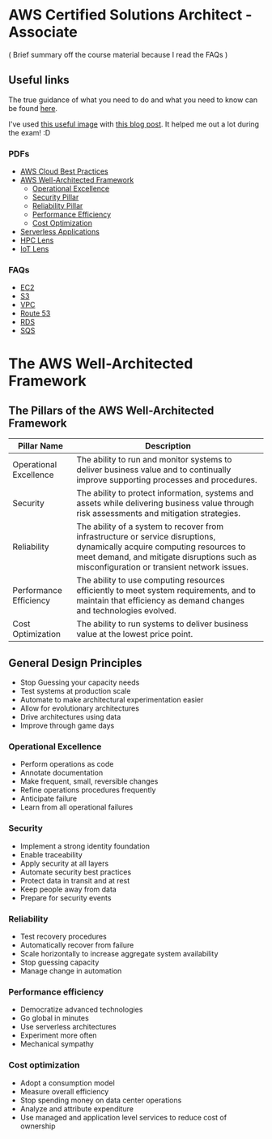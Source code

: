 # AWS Certified Solutions Architect - Associate
( Brief summary off the course material because I read the FAQs )

## Useful links

The true guidance of what you need to do and what you need to know can be found [here](https://aws.amazon.com/certification/certified-solutions-architect-associate/).

I've used [this useful image](https://robertleggett.files.wordpress.com/2018/11/aws-solution-architect-associate.png) with [this blog post](http://jayendrapatil.com/aws-solutions-architect-associate-feb-2018-exam-learning-path/). It helped me out a lot during the exam! :D

### PDFs
* [AWS Cloud Best Practices](https://d0.awsstatic.com/whitepapers/AWS_Cloud_Best_Practices.pdf)
* [AWS Well-Architected Framework](https://d1.awsstatic.com/whitepapers/architecture/AWS_Well-Architected_Framework.pdf)
  * [Operational Excellence](https://d1.awsstatic.com/whitepapers/architecture/AWS-Operational-Excellence-Pillar.pdf)
  * [Security Pillar](https://d1.awsstatic.com/whitepapers/architecture/AWS-Security-Pillar.pdf)
  * [Reliability Pillar](https://d1.awsstatic.com/whitepapers/architecture/AWS-Reliability-Pillar.pdf)
  * [Performance Efficiency](https://d1.awsstatic.com/whitepapers/architecture/AWS-Performance-Efficiency-Pillar.pdf)
  * [Cost Optimization](https://d1.awsstatic.com/whitepapers/architecture/AWS-Cost-Optimization-Pillar.pdf)
* [Serverless Applications](https://d1.awsstatic.com/whitepapers/architecture/AWS-Serverless-Applications-Lens.pdf)
* [HPC Lens](https://d1.awsstatic.com/whitepapers/architecture/AWS-HPC-Lens.pdf)
* [IoT Lens](https://d1.awsstatic.com/whitepapers/architecture/AWS-IoT-Lens.pdf)

### FAQs
* [EC2](https://aws.amazon.com/ec2/faqs/)
* [S3](https://aws.amazon.com/s3/faqs/)
* [VPC](https://aws.amazon.com/vpc/faqs/)
* [Route 53](https://aws.amazon.com/route53/faqs/)
* [RDS](https://aws.amazon.com/rds/faqs/)
* [SQS](https://aws.amazon.com/sqs/faqs/)


# The AWS Well-Architected Framework

## The Pillars of the AWS Well-Architected Framework

| Pillar Name | Description |
| --------- | ------------------ |
| Operational Excellence|The ability to run and monitor systems to deliver business value and to continually improve supporting processes and procedures.
| Security | The ability to protect information, systems and assets while delivering business value through risk assessments and mitigation strategies.
| Reliability | The ability of a system to recover from infrastructure or service disruptions, dynamically acquire computing resources to meet demand, and mitigate disruptions such as misconfiguration or transient network issues.
| Performance Efficiency | The ability to use computing resources efficiently to meet system requirements, and to maintain that efficiency as demand changes and technologies evolved.
| Cost Optimization | The ability to run systems to deliver business value at the lowest price point.


## General Design Principles
* Stop Guessing your capacity needs
* Test systems at production scale
* Automate to make architectural experimentation easier
* Allow for evolutionary architectures
* Drive architectures using data
* Improve through game days


### Operational Excellence
* Perform operations as code
* Annotate documentation
* Make frequent, small, reversible changes
* Refine operations procedures frequently
* Anticipate failure
* Learn from all operational failures

### Security
* Implement a strong identity foundation
* Enable traceability
* Apply security at all layers
* Automate security best practices
* Protect data in transit and at rest
* Keep people away from data
* Prepare for security events

### Reliability
* Test recovery procedures
* Automatically recover from failure
* Scale horizontally to increase aggregate system availability
* Stop guessing capacity
* Manage change in automation

### Performance efficiency
* Democratize advanced technologies
* Go global in minutes
* Use serverless architectures
* Experiment more often
* Mechanical sympathy

### Cost optimization
* Adopt a consumption model
* Measure overall efficiency
* Stop spending money on data center operations
* Analyze and attribute expenditure
* Use managed and application level services to reduce cost of ownership
